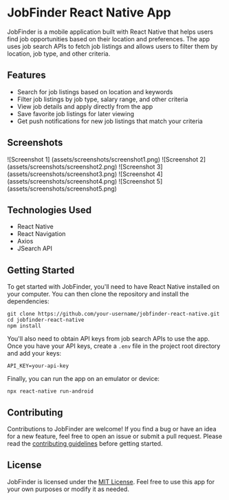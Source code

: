# JobFinder React Native App

JobFinder is a mobile application built with React Native that helps users find job opportunities based on their location and preferences. The app uses job search APIs to fetch job listings and allows users to filter them by location, job type, and other criteria.

## Features

- Search for job listings based on location and keywords
- Filter job listings by job type, salary range, and other criteria
- View job details and apply directly from the app
- Save favorite job listings for later viewing
- Get push notifications for new job listings that match your criteria

## Screenshots

![Screenshot 1] (assets/screenshots/screenshot1.png)
![Screenshot 2] (assets/screenshots/screenshot2.png)
![Screenshot 3] (assets/screenshots/screenshot3.png)
![Screenshot 4] (assets/screenshots/screenshot4.png)
![Screenshot 5] (assets/screenshots/screenshot5.png)

## Technologies Used

- React Native
- React Navigation
- Axios
- JSearch API

## Getting Started

To get started with JobFinder, you'll need to have React Native installed on your computer. You can then clone the repository and install the dependencies:

```
git clone https://github.com/your-username/jobfinder-react-native.git
cd jobfinder-react-native
npm install
```

You'll also need to obtain API keys from job search APIs to use the app. Once you have your API keys, create a `.env` file in the project root directory and add your keys:

```
API_KEY=your-api-key
```

Finally, you can run the app on an emulator or device:

```
npx react-native run-android
```

## Contributing

Contributions to JobFinder are welcome! If you find a bug or have an idea for a new feature, feel free to open an issue or submit a pull request. Please read the [contributing guidelines](CONTRIBUTING.md) before getting started.

## License

JobFinder is licensed under the [MIT License](LICENSE). Feel free to use this app for your own purposes or modify it as needed.
